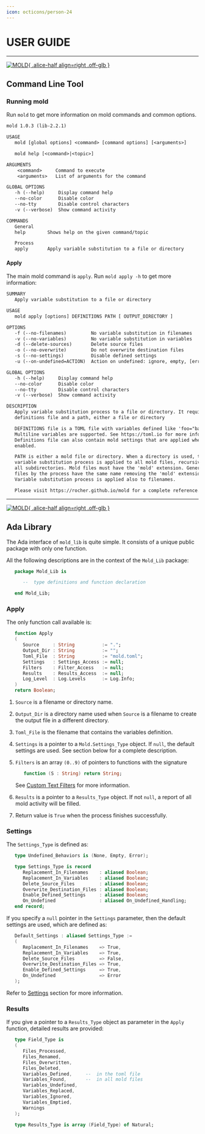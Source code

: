 ```yaml
---
icon: octicons/person-24
---
```


# USER GUIDE

---

[![MOLD](img/Ada_Mold_CLI.png){ .alice-half align=right .off-glb }](https://github.com/rocher/mold)
## Command Line Tool

### Running mold

Run `mold` to get more information on mold commands and common options.

```txt title="mold"
mold 1.0.3 (lib-2.2.1)

USAGE
   mold [global options] <command> [command options] [<arguments>]

   mold help [<command>|<topic>]

ARGUMENTS
    <command>     Command to execute
    <arguments>   List of arguments for the command

GLOBAL OPTIONS
   -h (--help)     Display command help
   --no-color      Disable color
   --no-tty        Disable control characters
   -v (--verbose)  Show command activity

COMMANDS
   General
   help        Shows help on the given command/topic

   Process
   apply       Apply variable substitution to a file or directory
```

#### Apply

The main mold command is `apply`. Run `mold apply -h` to get more information:

```txt title="mold apply -h"
SUMMARY
   Apply variable substitution to a file or directory

USAGE
   mold apply [options] DEFINITIONS PATH [ OUTPUT_DIRECTORY ]

OPTIONS
   -f (--no-filenames)         No variable substitution in filenames
   -v (--no-variables)         No variable substitution in variables
   -d (--delete-sources)       Delete source files
   -o (--no-overwrite)         Do not overwrite destination files
   -s (--no-settings)          Disable defined settings
   -u (--on-undefined=ACTION)  Action on undefined: ignore, empty, [error]

GLOBAL OPTIONS
   -h (--help)     Display command help
   --no-color      Disable color
   --no-tty        Disable control characters
   -v (--verbose)  Show command activity

DESCRIPTION
   Apply variable substitution process to a file or directory. It requires a
   definitions file and a path, either a file or directory

   DEFINITIONS file is a TOML file with variables defined like 'foo="bar"'.
   Multiline variables are supported. See https://toml.io for more information.
   Definitions file can also contain mold settings that are applied when
   enabled.

   PATH is either a mold file or directory. When a directory is used, the
   variable substitution process is applied to all mold files, recursively in
   all subdirectories. Mold files must have the 'mold' extension. Generated
   files by the process have the same name removing the 'mold' extension.
   Variable substitution process is applied also to filenames.

   Please visit https://rocher.github.io/mold for a complete reference.

```

---

[![MOLD](img/Ada_Mold_Lib.png){ .alice-half align=right .off-glb }](https://github.com/rocher/mold_lib)
## Ada Library

The Ada interface of `mold_lib` is quite simple. It consists of a unique
public package with only one function.

All the following descriptions are in the context of the `Mold_Lib` package:

```ada title="mold_lib.ads"
   package Mold_Lib is

      --  type definitions and function declaration

   end Mold_Lib;
```

### Apply

The only function call available is:

```ada title="mold.ads"
   function Apply
   (
      Source     : String          := ".";
      Output_Dir : String          := "";
      Toml_File  : String          := "mold.toml";
      Settings   : Settings_Access := null;
      Filters    : Filter_Access   := null;
      Results    : Results_Access  := null;
      Log_Level  : Log.Levels      := Log.Info;
   )
   return Boolean;
```

  1. `Source` is a filename or directory name.

  2. `Output_Dir` is a directory name used when `Source` is a filename to
     create the output file in a different directory.

  3. `Toml_File` is the filename that contains the variables definition.

  4. `Settings` is a pointer to a `Mold.Settings_Type` object. If `null`, the
     default settings are used. See section below for a complete description.

  5. `Filters` is an array `(0..9)` of pointers to functions with the
     signature
     ```ada
        function (S : String) return String;
     ```
     See [Custom Text Filters](reference-guide.md#custom-text-filters-lib) for
     more  information.

  6. `Results` is a pointer to a `Results_Type` object. If not `null`, a
     report of all mold activity will be filled.

  6. Return value is `True` when the process finishes successfully.


### Settings

The `Settings_Type` is defined as:

```ada title="mold.ads"
   type Undefined_Behaviors is (None, Empty, Error);

   type Settings_Type is record
      Replacement_In_Filenames    : aliased Boolean;
      Replacement_In_Variables    : aliased Boolean;
      Delete_Source_Files         : aliased Boolean;
      Overwrite_Destination_Files : aliased Boolean;
      Enable_Defined_Settings     : aliased Boolean;
      On_Undefined                : aliased On_Undefined_Handling;
   end record;
```

If you specify a `null` pointer in the `Settings` parameter, then the default
settings are used, which are defined as:

```ada title="mold_lib.ads"
   Default_Settings : aliased Settings_Type :=
   (
      Replacement_In_Filenames    => True,
      Replacement_In_Variables    => True,
      Delete_Source_Files         => False,
      Overwrite_Destination_Files => True,
      Enable_Defined_Settings     => True,
      On_Undefined                => Error
   );
```

Refer to [Settings](reference-guide.md#settings) section for more information.


### Results

If you give a pointer to a `Results_Type` object as parameter in the `Apply`
function, detailed results are provided:

```ada title="mold_lib.ads"
   type Field_Type is
   (
      Files_Processed,
      Files_Renamed,
      Files_Overwritten,
      Files_Deleted,
      Variables_Defined,     --  in the toml file
      Variables_Found,       --  in all mold files
      Variables_Undefined,
      Variables_Replaced,
      Variables_Ignored,
      Variables_Emptied,
      Warnings
   );

   type Results_Type is array (Field_Type) of Natural;
```
